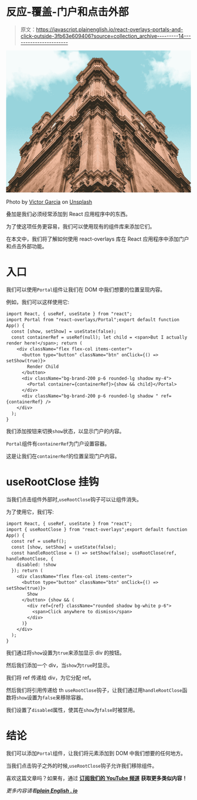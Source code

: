 # 反应-覆盖-门户和点击外部

> 原文：<https://javascript.plainenglish.io/react-overlays-portals-and-click-outside-3fb63e609406?source=collection_archive---------14----------------------->

![](img/6ad9c900ea50e0c7a8b39ebd861ba00a.png)

Photo by [Victor Garcia](https://unsplash.com/@victor_g?utm_source=medium&utm_medium=referral) on [Unsplash](https://unsplash.com?utm_source=medium&utm_medium=referral)

叠加是我们必须经常添加到 React 应用程序中的东西。

为了使这项任务更容易，我们可以使用现有的组件库来添加它们。

在本文中，我们将了解如何使用 react-overlays 库在 React 应用程序中添加门户和点击外部功能。

# 入口

我们可以使用`Portal`组件让我们在 DOM 中我们想要的位置呈现内容。

例如，我们可以这样使用它:

```
import React, { useRef, useState } from "react";
import Portal from "react-overlays/Portal";export default function App() {
  const [show, setShow] = useState(false);
  const containerRef = useRef(null); let child = <span>But I actually render here!</span>; return (
    <div className="flex flex-col items-center">
      <button type="button" className="btn" onClick={() => setShow(true)}>
        Render Child
      </button>
      <div className="bg-brand-200 p-6 rounded-lg shadow my-4">
        <Portal container={containerRef}>{show && child}</Portal>
      </div>
      <div className="bg-brand-200 p-6 rounded-lg shadow " ref={containerRef} />
    </div>
  );
}
```

我们添加按钮来切换`show`状态，以显示门户的内容。

`Portal`组件有`containerRef`为门户设置容器。

这是让我们在`containerRef`的位置呈现门户内容。

# useRootClose 挂钩

当我们点击组件外部时,`useRootClose`钩子可以让组件消失。

为了使用它，我们写:

```
import React, { useRef, useState } from "react";
import { useRootClose } from "react-overlays";export default function App() {
  const ref = useRef();
  const [show, setShow] = useState(false);
  const handleRootClose = () => setShow(false); useRootClose(ref, handleRootClose, {
    disabled: !show
  }); return (
    <div className="flex flex-col items-center">
      <button type="button" className="btn" onClick={() => setShow(true)}>
        Show
      </button> {show && (
        <div ref={ref} className="rounded shadow bg-white p-6">
          <span>Click anywhere to dismiss</span>
        </div>
      )}
    </div>
  );
}
```

我们通过将`show`设置为`true`来添加显示 div 的按钮。

然后我们添加一个 div，当`show`为`true`时显示。

我们将 ref 传递给 div，为它分配 ref。

然后我们将引用传递给 th `useRootClose`钩子，让我们通过用`handleRootClose`函数将`show`设置为`false`来移除容器。

我们设置了`disabled`属性，使其在`show`为`false`时被禁用。

# 结论

我们可以添加`Portal`组件，让我们将元素添加到 DOM 中我们想要的任何地方。

当我们点击钩子之外的时候,`useRootClose`钩子允许我们移除组件。

喜欢这篇文章吗？如果有，通过 [**订阅我们的 YouTube 频道**](https://www.youtube.com/channel/UCtipWUghju290NWcn8jhyAw?sub_confirmation=true) **获取更多类似内容！**

*更多内容请看*[***plain English . io***](https://plainenglish.io/)